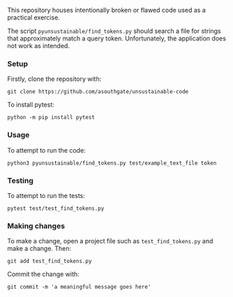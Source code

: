 This repository houses intentionally broken or flawed code used as a practical exercise.

The script `pyunsustainable/find_tokens.py` should search a file for strings that approximately match a query token.
Unfortunately, the application does not work as intended.

### Setup

Firstly, clone the repository with:

```
git clone https://github.com/asouthgate/unsustainable-code
```

To install pytest:

```
python -m pip install pytest
```

### Usage

To attempt to run the code:

```
python3 pyunsustainable/find_tokens.py test/example_text_file token
```

### Testing

To attempt to run the tests:

```
pytest test/test_find_tokens.py
```

### Making changes

To make a change, open a project file such as `test_find_tokens.py` and make a change. Then:

```
git add test_find_tokens.py
```

Commit the change with:

```
git commit -m 'a meaningful message goes here'
```

